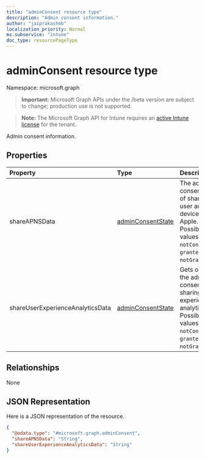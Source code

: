 ```yaml
---
title: "adminConsent resource type"
description: "Admin consent information."
author: "jaiprakashmb"
localization_priority: Normal
ms.subservice: "intune"
doc_type: resourcePageType
---
```


# adminConsent resource type

Namespace: microsoft.graph

> **Important:** Microsoft Graph APIs under the /beta version are subject to change; production use is not supported.

> **Note:** The Microsoft Graph API for Intune requires an [active Intune license](https://go.microsoft.com/fwlink/?linkid=839381) for the tenant.

Admin consent information.

## Properties
|Property|Type|Description|
|:---|:---|:---|
|shareAPNSData|[adminConsentState](../resources/intune-devices-adminconsentstate.md)|The admin consent state of sharing user and device data to Apple. Possible values are: `notConfigured`, `granted`, `notGranted`.|
|shareUserExperienceAnalyticsData|[adminConsentState](../resources/intune-devices-adminconsentstate.md)|Gets or sets the admin consent for sharing User experience analytics data. Possible values are: `notConfigured`, `granted`, `notGranted`.|

## Relationships
None

## JSON Representation
Here is a JSON representation of the resource.
<!-- {
  "blockType": "resource",
  "@odata.type": "microsoft.graph.adminConsent"
}
-->
``` json
{
  "@odata.type": "#microsoft.graph.adminConsent",
  "shareAPNSData": "String",
  "shareUserExperienceAnalyticsData": "String"
}
```